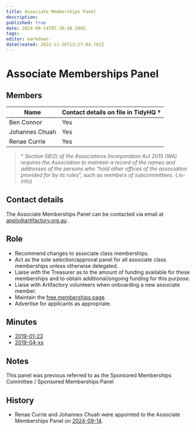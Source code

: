 ```yaml
---
title: Associate Memberships Panel
description: 
published: true
date: 2024-09-14T07:30:48.590Z
tags: 
editor: markdown
dateCreated: 2022-11-26T13:27:04.702Z
---
```


# Associate Memberships Panel

## Members

| Name                  | Contact details on file in TidyHQ † |
| --------------------- | ----------------------------------- |
| Ben Connor            | Yes                                 |
| Johannes Chuah        | Yes                                 |
| Renae Currie          | Yes                                 |

> † *Section 58(2) of the Associations Incorporation Act 2015 (WA) requires the Association to maintain a record of the names and addresses of the persons who "hold other offices of the association provided for by its rules", such as members of subcommittees.*
{.is-info}

## Contact details

The Associate Memberships Panel can be contacted via email at apply@artifactory.org.au .


## Role

* Recommend changes to associate class memberships.
* Act as the sole selection/approval panel for all associate class memberships unless otherwise delegated.
* Liaise with the Treasurer as to the amount of funding available for these memberships and to obtain additional/ongoing funding for this purpose.
* Liaise with Artifactory volunteers when onboarding a new associate member.
* Maintain the [free memberships page](https://artifactory.org.au/pages/freeMembership).
* Advertise for applicants as appropriate.

## Minutes

* [2019-01-23](/minutes/Subcommittees/AssociateMemberships/2019-01-23)
* [2019-04-xx](/minutes/Subcommittees/AssociateMemberships/2019-04-xx)

## Notes

This panel was previous referred to as the Sponsored Memberships Committee / Sponsored Memberships Panel

## History

* Renae Currie and Johannes Chuah were appointed to the Associate Memberships Panel on [2024-09-14](/minutes/Committee/2024-09-14).